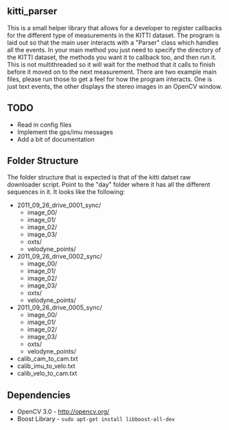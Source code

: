 ## kitti_parser

This is a small helper library that allows for a developer to register callbacks for the different type of measurements in the KITTI dataset.
The program is laid out so that the main user interacts with a "Parser" class which handles all the events. In your main method you just need
to specify the directory of the KITTI dataset, the methods you want it to callback too, and then run it. This is not multithreaded so it will wait
for the method that it calls to finish before it moved on to the next measurement. There are two example main files, please run those to get a feel
for how the program interacts. One is just text events, the other displays the stereo images in an OpenCV window.


## TODO

* Read in config files
* Implement the gps/imu messages
* Add a bit of documentation


## Folder Structure

The folder structure that is expected is that of the kitti datset raw downloader script.
Point to the "day" folder where it has all the different sequences in it. It looks like the following:

* 2011_09_26_drive_0001_sync/
    * image_00/
    * image_01/
    * image_02/
    * image_03/
    * oxts/
    * velodyne_points/
* 2011_09_26_drive_0002_sync/
    * image_00/
    * image_01/
    * image_02/
    * image_03/
    * oxts/
    * velodyne_points/
* 2011_09_26_drive_0005_sync/
    * image_00/
    * image_01/
    * image_02/
    * image_03/
    * oxts/
    * velodyne_points/
* calib_cam_to_cam.txt
* calib_imu_to_velo.txt
* calib_velo_to_cam.txt


## Dependencies

* OpenCV 3.0 - http://opencv.org/
* Boost Library - `sudo apt-get install libboost-all-dev`



